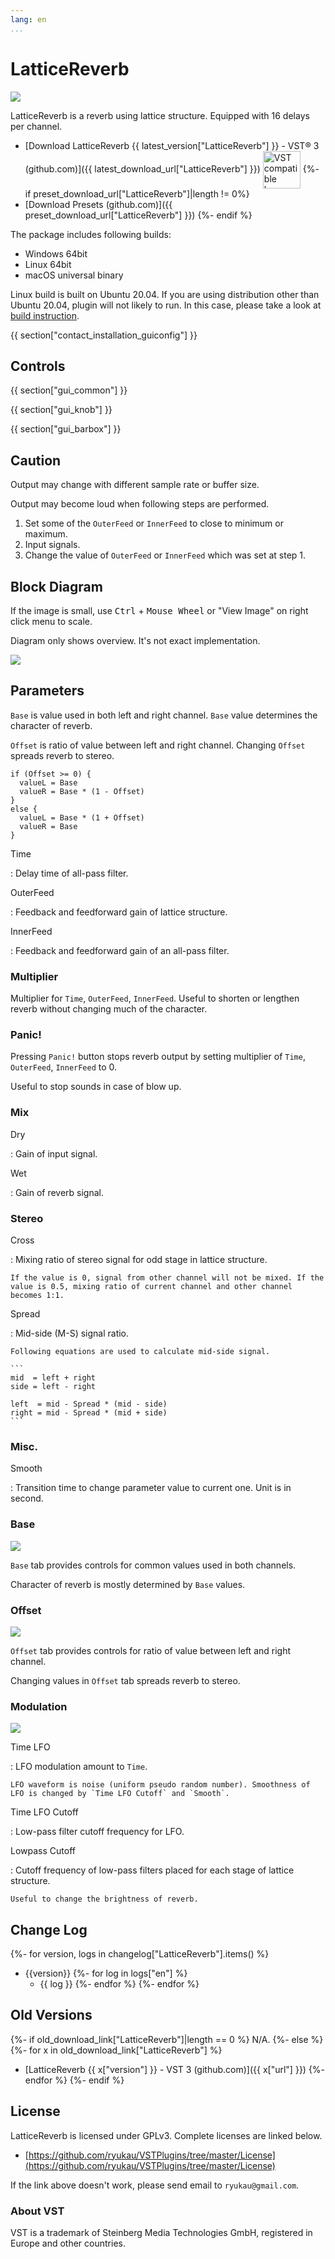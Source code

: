 ```yaml
---
lang: en
...
```


# LatticeReverb
![](img/latticereverb.png)

LatticeReverb is a reverb using lattice structure. Equipped with 16 delays per channel.

- [Download LatticeReverb {{ latest_version["LatticeReverb"] }} - VST® 3 (github.com)]({{ latest_download_url["LatticeReverb"] }}) <img
  src="img/VST_Compatible_Logo_Steinberg_negative.svg"
  alt="VST compatible logo."
  width="60px"
  style="display: inline-block; vertical-align: middle;">
{%- if preset_download_url["LatticeReverb"]|length != 0%}
- [Download Presets (github.com)]({{ preset_download_url["LatticeReverb"] }})
{%- endif %}

The package includes following builds:

- Windows 64bit
- Linux 64bit
- macOS universal binary

Linux build is built on Ubuntu 20.04. If you are using distribution other than Ubuntu 20.04, plugin will not likely to run. In this case, please take a look at [build instruction](https://github.com/ryukau/VSTPlugins/blob/master/build_instruction.md).

{{ section["contact_installation_guiconfig"] }}

## Controls
{{ section["gui_common"] }}

{{ section["gui_knob"] }}

{{ section["gui_barbox"] }}

## Caution
Output may change with different sample rate or buffer size.

Output may become loud when following steps are performed.

1. Set some of the `OuterFeed` or `InnerFeed` to close to minimum or maximum.
2. Input signals.
3. Change the value of `OuterFeed` or `InnerFeed` which was set at step 1.

## Block Diagram
If the image is small, use <kbd>Ctrl</kbd> + <kbd>Mouse Wheel</kbd> or "View Image" on right click menu to scale.

Diagram only shows overview. It's not exact implementation.

![](img/latticereverb.svg)

## Parameters
`Base` is value used in both left and right channel. `Base` value determines the character of reverb.

`Offset` is ratio of value between left and right channel. Changing `Offset` spreads reverb to stereo.

```
if (Offset >= 0) {
  valueL = Base
  valueR = Base * (1 - Offset)
}
else {
  valueL = Base * (1 + Offset)
  valueR = Base
}
```

Time

:   Delay time of all-pass filter.

OuterFeed

:   Feedback and feedforward gain of lattice structure.

InnerFeed

:   Feedback and feedforward gain of an all-pass filter.

### Multiplier
Multiplier for `Time`, `OuterFeed`, `InnerFeed`. Useful to shorten or lengthen reverb without changing much of the character.

### Panic!
Pressing `Panic!` button stops reverb output by setting multiplier of `Time`, `OuterFeed`, `InnerFeed` to 0.

Useful to stop sounds in case of blow up.

### Mix
Dry

:   Gain of input signal.

Wet

:   Gain of reverb signal.

### Stereo
Cross

:   Mixing ratio of stereo signal for odd stage in lattice structure.

    If the value is 0, signal from other channel will not be mixed. If the value is 0.5, mixing ratio of current channel and other channel becomes 1:1.

Spread

:   Mid-side (M-S) signal ratio.

    Following equations are used to calculate mid-side signal.

    ```
    mid  = left + right
    side = left - right

    left  = mid - Spread * (mid - side)
    right = mid - Spread * (mid + side)
    ```

### Misc.
Smooth

:    Transition time to change parameter value to current one. Unit is in second.

### Base
![](img/latticereverb.png)

`Base` tab provides controls for common values used in both channels.

Character of reverb is mostly determined by `Base` values.

### Offset
![](img/latticereverb_offset_tab.png)

`Offset` tab provides controls for ratio of value between left and right channel.

Changing values in `Offset` tab spreads reverb to stereo.

### Modulation
![](img/latticereverb_modulation_tab.png)

Time LFO

:   LFO modulation amount to `Time`.

    LFO waveform is noise (uniform pseudo random number). Smoothness of LFO is changed by `Time LFO Cutoff` and `Smooth`.

Time LFO Cutoff

:   Low-pass filter cutoff frequency for LFO.

Lowpass Cutoff

:   Cutoff frequency of low-pass filters placed for each stage of lattice structure.

    Useful to change the brightness of reverb.

## Change Log
{%- for version, logs in changelog["LatticeReverb"].items() %}
- {{version}}
  {%- for log in logs["en"] %}
  - {{ log }}
  {%- endfor %}
{%- endfor %}

## Old Versions
{%- if old_download_link["LatticeReverb"]|length == 0 %}
N/A.
{%- else %}
  {%- for x in old_download_link["LatticeReverb"] %}
- [LatticeReverb {{ x["version"] }} - VST 3 (github.com)]({{ x["url"] }})
  {%- endfor %}
{%- endif %}

## License
LatticeReverb is licensed under GPLv3. Complete licenses are linked below.

- [https://github.com/ryukau/VSTPlugins/tree/master/License](https://github.com/ryukau/VSTPlugins/tree/master/License)

If the link above doesn't work, please send email to `ryukau@gmail.com`.

### About VST
VST is a trademark of Steinberg Media Technologies GmbH, registered in Europe and other countries.
